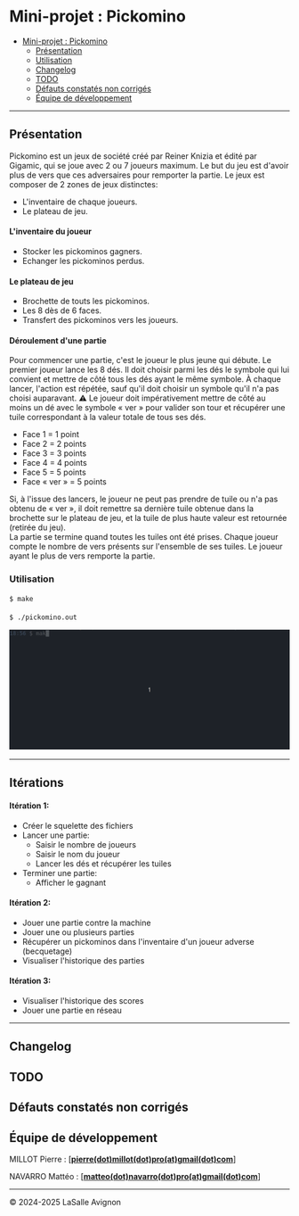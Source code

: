 # Mini-projet : Pickomino

- [Mini-projet : Pickomino](#mini-projet--pickomino)
  - [Présentation](#présentation)
  - [Utilisation](#utilisation)
  - [Changelog](#changelog)
  - [TODO](#todo)
  - [Défauts constatés non corrigés](#défauts-constatés-non-corrigés)
  - [Équipe de développement](#équipe-de-développement)

---

## Présentation

Pickomino est un jeux de société créé par Reiner Knizia et édité par Gigamic, qui se joue avec 2 ou 7 joueurs maximum. Le but du jeu est d'avoir plus de vers que ces adversaires pour remporter la partie.
Le jeux est composer de 2 zones de jeux distinctes:

- L'inventaire de chaque joueurs.
- Le plateau de jeu.

#### L'inventaire du joueur

- Stocker les pickominos gagners.
- Echanger les pickominos perdus.

#### Le plateau de jeu

- Brochette de touts les pickominos.
- Les 8 dès de 6 faces.
- Transfert des pickominos vers les joueurs.

#### Déroulement d'une partie

Pour commencer une partie, c'est le joueur le plus jeune qui débute. Le premier joueur lance les 8 dés. Il doit choisir parmi les dés le symbole qui lui convient et mettre de côté tous les dés ayant le même symbole. À chaque lancer, l'action est répétée, sauf qu'il doit choisir un symbole qu'il n'a pas choisi auparavant. :warning: Le joueur doit impérativement mettre de côté au moins un dé avec le symbole « ver » pour valider son tour et récupérer une tuile correspondant à la valeur totale de tous ses dés.

- Face 1 = 1 point
- Face 2 = 2 points
- Face 3 = 3 points
- Face 4 = 4 points
- Face 5 = 5 points
- Face « ver » = 5 points

Si, à l'issue des lancers, le joueur ne peut pas prendre de tuile ou n'a pas obtenu de « ver », il doit remettre sa dernière tuile obtenue dans la brochette sur le plateau de jeu, et la tuile de plus haute valeur est retournée (retirée du jeu).  
La partie se termine quand toutes les tuiles ont été prises. Chaque joueur compte le nombre de vers présents sur l'ensemble de ses tuiles. Le joueur ayant le plus de vers remporte la partie.

### Utilisation

```bash
$ make

$ ./pickomino.out
```

![](./images/pickomino.gif)

---

## Itérations

#### Itération 1:

- Créer le squelette des fichiers
- Lancer une partie:
  - Saisir le nombre de joueurs
  - Saisir le nom du joueur
  - Lancer les dés et récupérer les tuiles
- Terminer une partie:
  - Afficher le gagnant

#### Itération 2:

- Jouer une partie contre la machine
- Jouer une ou plusieurs parties
- Récupérer un pickominos dans l'inventaire d'un joueur adverse (becquetage)
- Visualiser l'historique des parties

#### Itération 3:

- Visualiser l'historique des scores
- Jouer une partie en réseau

---

## Changelog

## TODO

## Défauts constatés non corrigés

## Équipe de développement

MILLOT Pierre : [**[pierre(dot)millot(dot)pro(at)gmail(dot)com](mailto:pierre.millot.pro@gmail.com)**]

NAVARRO Mattéo : [**[matteo(dot)navarro(dot)pro(at)gmail(dot)com](mailto:matteo.navarro.pro@gmail.com)**]

---
&copy; 2024-2025 LaSalle Avignon
